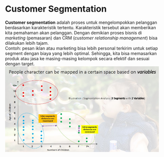 # Customer Segmentation
**Customer segmentation** adalah proses untuk mengelompokkan pelanggan berdasarkan karakteristik tertentu. Karakteristik tersebut akan memberikan kita pemahaman akan pelanggan. Dengan demikian proses bisnis di *marketing* (pemasaran) dan CRM (*customer relationship management*) bisa dilakukan lebih tajam.  
Contoh: pesan iklan atau marketing bisa lebih personal terkirim untuk setiap segment dengan biaya yang lebih optimal. Sehingga, kita bisa memasarkan produk atau jasa ke masing-masing kelompok secara efektif dan sesuai dengan target.  
![slide1](https://github.com/ikanurlaily/customer-segmentation/blob/main/images/1.jpg)

